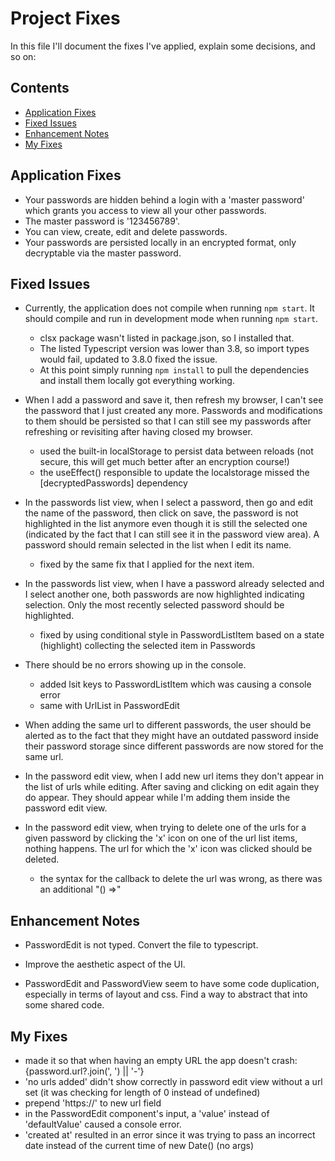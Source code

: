 # Project Fixes

In this file I'll document the fixes I've applied, explain some decisions, and so on:

## Contents

-   [Application Fixes](#application-fixes)
-   [Fixed Issues](#fixed-issues)
-   [Enhancement Notes](#enhancement-notes)
-   [My Fixes](#my-fixes)

## Application Fixes

-   Your passwords are hidden behind a login with a 'master password' which grants you access to view all your other passwords.
-   The master password is '123456789'.
-   You can view, create, edit and delete passwords.
-   Your passwords are persisted locally in an encrypted format, only decryptable via the master password.

## Fixed Issues

-   Currently, the application does not compile when running `npm start`. It should compile and run in development mode when running `npm start`.

    -   clsx package wasn't listed in package.json, so I installed that.
    -   The listed Typescript version was lower than 3.8, so import types would fail, updated to 3.8.0 fixed the issue.
    -   At this point simply running `npm install` to pull the dependencies and install them locally got everything working.

-   When I add a password and save it, then refresh my browser, I can't see the password that I just created any more. Passwords and modifications to them should be persisted so that I can still see my passwords after refreshing or revisiting after having closed my browser.

    -   used the built-in localStorage to persist data between reloads (not secure, this will get much better after an encryption course!)
    -   the useEffect() responsible to update the localstorage missed the [decryptedPasswords] dependency

-   In the passwords list view, when I select a password, then go and edit the name of the password, then click on save, the password is not highlighted in the list anymore even though it is still the selected one (indicated by the fact that I can still see it in the password view area). A password should remain selected in the list when I edit its name.

    -   fixed by the same fix that I applied for the next item.

-   In the passwords list view, when I have a password already selected and I select another one, both passwords are now highlighted indicating selection. Only the most recently selected password should be highlighted.

    -   fixed by using conditional style in PasswordListItem based on a state (highlight) collecting the selected item in Passwords

-   There should be no errors showing up in the console.

    -   added lsit keys to PasswordListItem which was causing a console error
    -   same with UrlList in PasswordEdit

-   When adding the same url to different passwords, the user should be alerted as to the fact that they might have an outdated password inside their password storage since different passwords are now stored for the same url.

-   In the password edit view, when I add new url items they don't appear in the list of urls while editing. After saving and clicking on edit again they do appear. They should appear while I'm adding them inside the password edit view.

-   In the password edit view, when trying to delete one of the urls for a given password by clicking the 'x' icon on one of the url list items, nothing happens. The url for which the 'x' icon was clicked should be deleted.
    -   the syntax for the callback to delete the url was wrong, as there was an additional "() =>"

## Enhancement Notes

-   PasswordEdit is not typed. Convert the file to typescript.

-   Improve the aesthetic aspect of the UI.

-   PasswordEdit and PasswordView seem to have some code duplication, especially in terms of layout and css. Find a way to abstract that into some shared code.

## My Fixes

-   made it so that when having an empty URL the app doesn't crash: <Labelled label="url">{password.url?.join(', ') || '-'}</Labelled>
-   'no urls added' didn't show correctly in password edit view without a url set (it was checking for length of 0 instead of undefined)
-   prepend 'https://' to new url field
-   in the PasswordEdit component's input, a 'value' instead of 'defaultValue' caused a console error.
-   'created at' resulted in an error since it was trying to pass an incorrect date instead of the current time of new Date() (no args)
